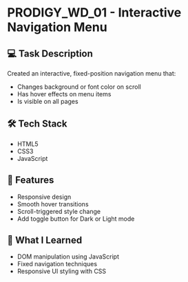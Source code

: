 # PRODIGY_WD_01 - Interactive Navigation Menu

## 💻 Task Description
Created an interactive, fixed-position navigation menu that:
- Changes background or font color on scroll
- Has hover effects on menu items
- Is visible on all pages

## 🛠️ Tech Stack
- HTML5
- CSS3
- JavaScript

## 📸 Features
- Responsive design
- Smooth hover transitions
- Scroll-triggered style change
- Add toggle button for Dark or Light mode

## 🧠 What I Learned
- DOM manipulation using JavaScript
- Fixed navigation techniques
- Responsive UI styling with CSS
